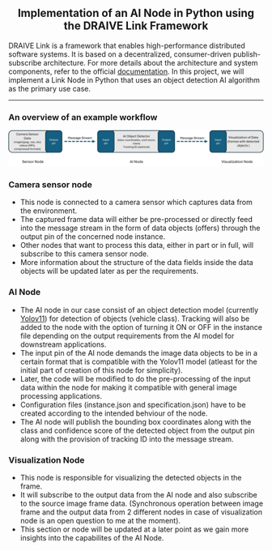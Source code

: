 <div>
    <h2 align="center">
        Implementation of an AI Node in Python using the DRAIVE Link Framework
    </h2>
    <p>
        DRAIVE Link is a framework that enables high-performance distributed software systems. It is based on a decentralized, consumer-driven publish-subscribe architecture. For more details about the architecture and system components, refer to the official <a href="https://pages.draive.com/link2/#reactive-mesh-for-realtime-data-processing">documentation</a>. In this project, we will implement a Link Node in Python that uses an object detection AI algorithm as the primary use case. 
    </p>
</div>

---
### An overview of an example workflow 
![flow_chart](./images/flow_chart.jpg) 

### Camera sensor node
- This node is connected to a camera sensor which captures data from the environment.
- The captured frame data will either be pre-processed or directly feed into the message stream in the form of data objects (offers) through the output pin of the concerned node instance.
- Other nodes that want to process this data, either in part or in full, will subscribe to this camera sensor node.
- More information about the structure of the data fields inside the data objects will be updated later as per the requirements.

### AI Node

- The AI node in our case consist of an object detection model (currently [Yolov11](https://docs.ultralytics.com/models/yolo11/)) for detection of objects (vehicle class). Tracking will also be added to the node with the option of turning it ON or OFF in the instance file depending on the output requirements from the AI model for downstream applications.
- The input pin of the AI node demands the image data objects to be in a certain format that is compatible with the Yolov11 model (atleast for the initial part of creation of this node for simplicity).
- Later, the code will be modified to do the pre-processing of the input data within the node for making it compatible with general image processing applications.
- Configuration files (instance.json and specification.json) have to be created according to the intended behviour of the node.
- The AI node will publish the bounding box coordinates along with the class and confidence score of the detected object from the output pin along with the provision of tracking ID into the message stream.
### Visualization Node
-   This node is responsible for visualizing the detected objects in the frame.
- It will subscribe to the output data from the AI node and also subscribe to the source image frame data. (Synchronous operation between image frame and the output data from 2 different nodes in case of visualization node is an open question to me at the moment).
- This section or node will be updated at a later point as we gain more insights into the capabilites of the AI Node.


